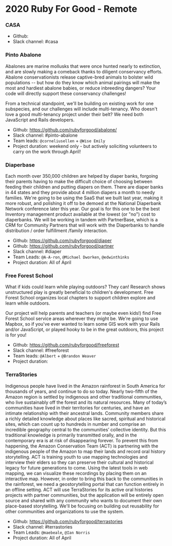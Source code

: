 # 2020 Ruby For Good - Remote

### CASA

* Github: 
* Slack channel: #casa

### Pinto Abalone

Abalones are marine mollusks that were once hunted nearly to extinction, and are slowly making a comeback thanks to diligent conservancy efforts.  Abalone conservationists release captive-bred animals to bolster wild populations -- but how do they know which animal pairings will make the most and hardiest abalone babies, or reduce inbreeding dangers?  Your code will directly support these conservancy challenges!

From a technical standpoint, we'll be building on existing work for one subspecies, and our challenges will include multi-tenancy.  Who doesn't love a good multi-tenancy project under their belt?  We need both JavaScript and Rails developers.

* Github: https://github.com/rubyforgood/abalone/
* Slack channel: #pinto-abalone
* Team leads: `@corneliusellen` + `@Wise Emily`
* Project duration: weekend only - but actively soliciting volunteers to carry on the work through April!

### Diaperbase

Each month over 350,000 children are helped by diaper banks, forgoing their parents having to make the difficult choice of choosing between feeding their children and putting diapers on them. There are diaper banks in 44 states and they provide about 4 million diapers a month to needy families. We're going to be using the SaaS that we built last year, making it more robust, and polishing it off to be demoed at the National Diaperbank Network conference later this year. Our goal is for this one to be the best Inventory management product available at the lowest (or "no") cost to diaperbanks. We will be working in tandem with PartnerBase, which is a CRM for Community Partners that will work with the Diaperbanks to handle distribution / order fulfillment /family interaction.
 
* Github: https://github.com/rubyforgood/diaper
* Github: https://github.com/rubyforgood/partner
* Slack channel: #diaper
* Team Leads: `@A-A-ron`, `@Michael Dworken`, `@edwinthinks`
* Project duration: All of April

### Free Forest School
What if kids could learn while playing outdoors?  They can!  Research shows unstructured play is greatly beneficial to children's development.  Free Forest School organizes local chapters to support children explore and learn while outdoors.

Our project will help parents and teachers (or maybe even kids!) find Free Forest School service areas wherever they might be.  We're going to use Mapbox, so if you've ever wanted to learn some GIS work with your Rails and/or JavaScript, or played hooky to be in the great outdoors, this project is for you!

* Github: https://github.com/rubyforgood/freeforest
* Slack channel: #freeforest
* Team leads: `@Albert` + `@Brandon Weaver`
* Project duration: 

### TerraStories

Indigenous people have lived in the Amazon rainforest in South America for thousands of years, and continue to do so today. Nearly two-fifth of the Amazon region is settled by indigenous and other traditional communities, who live sustainably off the forest and its natural resources. Many of today’s communities have lived in their territories for centuries, and have an intimate relationship with their ancestral lands. Community members share a richly detailed knowledge about places like sacred, spiritual and historical sites, which can count up to hundreds in number and comprise an incredible geography central to the communities’ collective identity. But this traditional knowledge is primarily transmitted orally, and in the contemporary era is at risk of disappearing forever. To prevent this from happening, the Amazon Conservation Team (ACT) is partnering with the indigenous people of the Amazon to map their lands and record oral history storytelling. ACT is training youth to use mapping technologies and interview their elders so they can preserve their cultural and historical legacy for future generations to come. Using the latest tools in web mapping, we can visualize these recordings by placing them on an interactive map. However, in order to bring this back to the communities in the rainforest, we need a geostorytelling portal that can function entirely in an offline setting. ACT will use TerraStories for its active oral histories projects with partner communities, but the application will be entirely open source and shared with any community who wants to document their own place-based storytelling. We'll be focusing on building out reusability for other communities and organizations to use the system.

* Github: https://github.com/rubyforgood/terrastories
* Slack channel: #terrastories
* Team Leads: `@maebeale`, `@Ian Norris`
* Project duration: All of April
